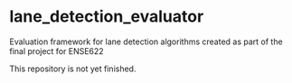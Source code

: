 # lane_detection_evaluator
Evaluation framework for lane detection algorithms created as part of the final project for ENSE622

This repository is not yet finished.
